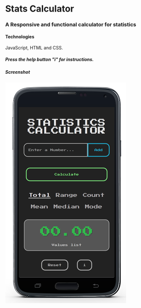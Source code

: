 # Stats Calculator
### A Responsive and functional calculator for statistics
#### Technologies
JavaScript, HTML and CSS.
##### Press the help button "i" for instructions.   
##### Screenshot
![Screenshot](screenshot.png)
